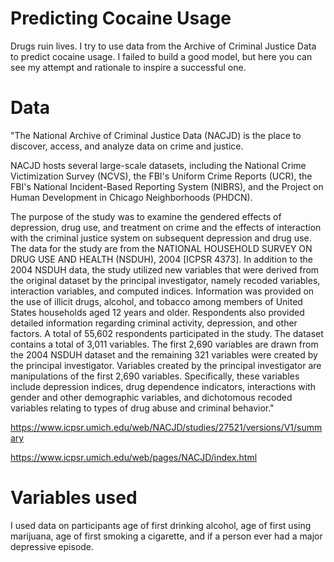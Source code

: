 # Predicting Cocaine Usage 
Drugs ruin lives. I try to use data from the Archive of Criminal Justice Data to predict cocaine usage. I failed to build a good model, but here you can see my attempt and rationale to inspire a successful one. 

# Data 

"The National Archive of Criminal Justice Data (NACJD) is the place to discover, access, and analyze data on crime and justice.

NACJD hosts several large-scale datasets, including the National Crime Victimization Survey (NCVS), the FBI's Uniform Crime Reports (UCR), the FBI's National Incident-Based Reporting System (NIBRS), and the Project on Human Development in Chicago Neighborhoods (PHDCN).

The purpose of the study was to examine the gendered effects of depression, drug use, and treatment on crime and the effects of interaction with the criminal justice system on subsequent depression and drug use. The data for the study are from the NATIONAL HOUSEHOLD SURVEY ON DRUG USE AND HEALTH (NSDUH), 2004 [ICPSR 4373]. In addition to the 2004 NSDUH data, the study utilized new variables that were derived from the original dataset by the principal investigator, namely recoded variables, interaction variables, and computed indices. Information was provided on the use of illicit drugs, alcohol, and tobacco among members of United States households aged 12 years and older. Respondents also provided detailed information regarding criminal activity, depression, and other factors. A total of 55,602 respondents participated in the study. The dataset contains a total of 3,011 variables. The first 2,690 variables are drawn from the 2004 NSDUH dataset and the remaining 321 variables were created by the principal investigator. Variables created by the principal investigator are manipulations of the first 2,690 variables. Specifically, these variables include depression indices, drug dependence indicators, interactions with gender and other demographic variables, and dichotomous recoded variables relating to types of drug abuse and criminal behavior."

https://www.icpsr.umich.edu/web/NACJD/studies/27521/versions/V1/summary

https://www.icpsr.umich.edu/web/pages/NACJD/index.html

# Variables used 

I used data on participants age of first drinking alcohol, age of first using marijuana, age of first smoking a cigarette, and if a person ever had a major depressive episode. 

